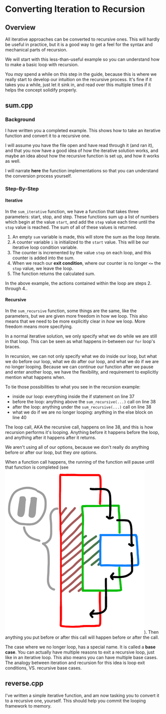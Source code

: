 # Converting Iteration to Recursion

## Overview

All iterative approaches can be converted to recursive ones. This will hardly be useful in practice, but it is a good way to get a feel for the syntax and mechanical parts of recursion.

We will start with this less-than-useful example so you can understand how to make a basic loop with recursion.

You *may* spend a while on this step in the guide, because this is where we really start to develop our intuition on the recursive process. It's fine if it takes you a while, just let it sink in, and read over this multiple times if it helps the concept solidify properly.

## sum.cpp

### Background

I have written you a completed example. This shows how to take an iterative function and convert it to a recursive one.

I will assume you have the file open and have read through it (and ran it), and that you now have a good idea of how the iterative solution works, and maybe an idea about how the recursive function is set up, and how it works as well.

I will narrate **here** the function implementations so that you can understand the conversion process yourself.

### Step-By-Step

#### Iterative

In the `sum_iterative` function, we have a function that takes three parameters: start, stop, and step. These functions sum up a list of numbers which begin at the value `start`, and add the `step` value each time until the `stop` value is reached. The sum of all of these values is returned.

1. An empty `sum` variable is made, this will store the sum as the loop iterate.
2. A counter variable `i` is initialized to the `start` value. This will be our iterative loop condition variable.
3. The counter is incremented by the value `step` on each loop, and this counter is added into the sum.
4. When we reach our **exit condition**, where our counter is no longer `<=` the `stop` value, we leave the loop.
5. The function returns the calculated sum.

In the above example, the actions contained within the loop are steps 2. through 4..

#### Recursive

In the `sum_recursive` function, some things are the same, like the parameters, but we are given more freedom in how we loop. This also means that we need to be more explicitly clear in *how* we loop. More freedom means more specifying.

In a normal iterative solution, we only specify what we do while we are still in that loop. This can be seen as what happens in-between our `for` loop's braces.

In recursion, we can not only specify what we do inside our loop, but what we do before our loop, what we do after our loop, and what we do if we are no longer looping. Because we can continue our function after we pause and enter another loop, we have the flexibility, and requirement to explicitly mention what happens when.

To tie those possibilities to what you see in the recursion example:

* inside our loop: everything inside the if statement on line 37
* before the loop: anything above the `sum_recursive(...)` call on line 38
* after the loop: anything under the `sum_recursive(...)` call on line 38
* what we do if we are no longer looping: anything in the else block on line 40

The loop call, AKA the recursive call, happens on line 38, and this is how recursion performs it's looping. Anything before it happens before the loop, and anything after it happens after it returns.

We aren't using all of our options, because we don't really do anything before or after our loop, but they *are* options.

When a function call happens, the running of the function will pause until that function is completed (see ![recursion pause](./recursion_pause.png)). Then anything you put before or after this call will happen before or after the call.

The case where we no longer loop, has a special name. It is called a **base case**. You can actually have multiple reasons to exit a recursive loop, just like in an iterative loop. This also means you can have multiple base cases. The analogy between iteration and recursion for this idea is loop exit conditions, VS. recursive base cases.

## reverse.cpp

I've written a simple iterative function, and am now tasking you to convert it to a recursive one, yourself. This should help you commit the looping framework to memory.
